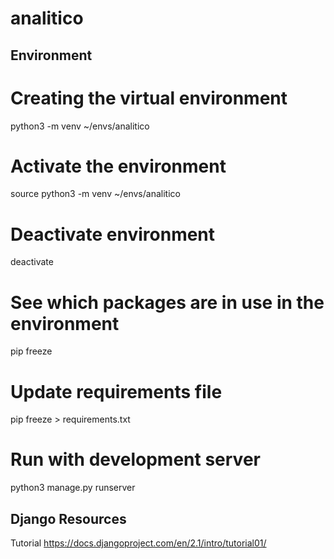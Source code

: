 # analitico






## Environment

# Creating the virtual environment
python3 -m venv ~/envs/analitico

# Activate the environment
source python3 -m venv ~/envs/analitico

# Deactivate environment
deactivate

# See which packages are in use in the environment
pip freeze

# Update requirements file
pip freeze > requirements.txt

# Run with development server
python3 manage.py runserver

## Django Resources

Tutorial
https://docs.djangoproject.com/en/2.1/intro/tutorial01/
